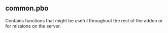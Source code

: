 ## common.pbo

Contains functions that might be useful throughout the rest of the addon or for missions on the server.

